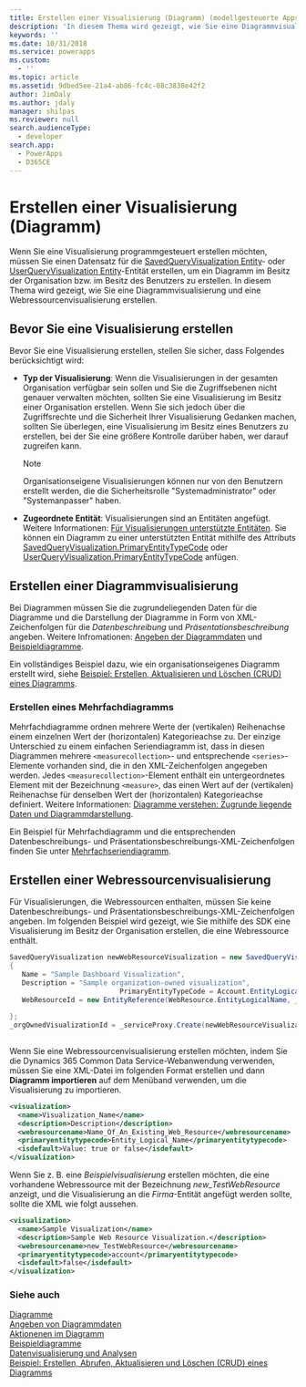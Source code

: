 ```yaml
---
title: Erstellen einer Visualisierung (Diagramm) (modellgesteuerte Apps) | Microsoft Docs
description: 'In diesem Thema wird gezeigt, wie Sie eine Diagrammvisualisierung und eine Webressourcenvisualisierung erstellen.'
keywords: ''
ms.date: 10/31/2018
ms.service: powerapps
ms.custom:
  - ''
ms.topic: article
ms.assetid: 9dbed5ee-21a4-ab86-fc4c-08c3838e42f2
author: JimDaly
ms.author: jdaly
manager: shilpas
ms.reviewer: null
search.audienceType:
  - developer
search.app:
  - PowerApps
  - D365CE
---
```


# <a name="create-a-visualization-chart"></a>Erstellen einer Visualisierung (Diagramm)

Wenn Sie eine Visualisierung programmgesteuert erstellen möchten, müssen Sie einen Datensatz für die [SavedQueryVisualization Entity](../common-data-service/reference/entities/savedqueryvisualization.md)- oder [UserQueryVisualization Entity](../common-data-service/reference/entities/userqueryvisualization.md)-Entität erstellen, um ein Diagramm im Besitz der Organisation bzw. im Besitz des Benutzers zu erstellen. In diesem Thema wird gezeigt, wie Sie eine Diagrammvisualisierung und eine Webressourcenvisualisierung erstellen.  
  
<a name="Before"></a>   

## <a name="before-you-create-a-visualization"></a>Bevor Sie eine Visualisierung erstellen  

 Bevor Sie eine Visualisierung erstellen, stellen Sie sicher, dass Folgendes berücksichtigt wird:  
  
- **Typ der Visualisierung**: Wenn die Visualisierungen in der gesamten Organisation verfügbar sein sollen und Sie die Zugriffsebenen nicht genauer verwalten möchten, sollten Sie eine Visualisierung im Besitz einer Organisation erstellen. Wenn Sie sich jedoch über die Zugriffsrechte und die Sicherheit Ihrer Visualisierung Gedanken machen, sollten Sie überlegen, eine Visualisierung im Besitz eines Benutzers zu erstellen, bei der Sie eine größere Kontrolle darüber haben, wer darauf zugreifen kann.  
  
    > [!NOTE]
    >  Organisationseigene Visualisierungen können nur von den Benutzern erstellt werden, die die Sicherheitsrolle "Systemadministrator" oder "Systemanpasser" haben.  
  
- **Zugeordnete Entität**: Visualisierungen sind an Entitäten angefügt. Weitere Informationen: [Für Visualisierungen unterstützte Entitäten](view-data-with-visualizations-charts.md#SupportedVisualizationEntities). Sie können ein Diagramm zu einer unterstützten Entität mithilfe des Attributs [SavedQueryVisualization.PrimaryEntityTypeCode](../common-data-service/reference/entities/savedqueryvisualization.md#BKMK_PrimaryEntityTypeCode) oder [UserQueryVisualization.PrimaryEntityTypeCode](../common-data-service/reference/entities/userqueryvisualization.md#BKMK_PrimaryEntityTypeCode) anfügen.  
  
<a name="CreateChart"></a>   

## <a name="create-a-chart-visualization"></a>Erstellen einer Diagrammvisualisierung  

 Bei Diagrammen müssen Sie die zugrundeliegenden Daten für die Diagramme und die Darstellung der Diagramme in Form von XML-Zeichenfolgen für die *Datenbeschreibung* und *Präsentationsbeschreibung* angeben. Weitere Infromationen: [Angeben der Diagrammdaten](understand-charts-underlying-data-chart-representation.md) und [Beispieldiagramme](sample-charts.md).  
  
 Ein vollständiges Beispiel dazu, wie ein organisationseigenes Diagramm erstellt wird, siehe [Beispiel: Erstellen, Aktualisieren und Löschen (CRUD) eines Diagramms](/dynamics365/customer-engagement/developer/customize-dev/sample-create-retrieve-update-delete-chart).  <!-- TODO need to replace the link with powerapps -->
  
### <a name="create-a-multi-series-chart"></a>Erstellen eines Mehrfachdiagramms  

 Mehrfachdiagramme ordnen mehrere Werte der (vertikalen) Reihenachse einem einzelnen Wert der (horizontalen) Kategorieachse zu. Der einzige Unterschied zu einem einfachen Seriendiagramm ist, dass in diesen Diagrammen mehrere `<measurecollection>`- und entsprechende `<series>`-Elemente vorhanden sind, die in den XML-Zeichenfolgen angegeben werden. Jedes `<measurecollection>`-Element enthält ein untergeordnetes Element mit der Bezeichnung `<measure>`, das einen Wert auf der (vertikalen) Reihenachse für denselben Wert der (horizontalen) Kategorieachse definiert. Weitere Informationen: [Diagramme verstehen: Zugrunde liegende Daten und Diagrammdarstellung](understand-charts-underlying-data-chart-representation.md).  
  
 Ein Beispiel für Mehrfachdiagramm und die entsprechenden Datenbeschreibungs- und Präsentationsbeschreibungs-XML-Zeichenfolgen finden Sie unter [Mehrfachseriendiagramm](sample-charts.md#multi-series-chart).
  
<a name="CreateWRVisualization"></a>   

## <a name="create-a-web-resource-visualization"></a>Erstellen einer Webressourcenvisualisierung  

 Für Visualisierungen, die Webressourcen enthalten, müssen Sie keine Datenbeschreibungs- und Präsentationsbeschreibungs-XML-Zeichenfolgen angeben. Im folgenden Beispiel wird gezeigt, wie Sie mithilfe des SDK eine Visualisierung im Besitz der Organisation erstellen, die eine Webressource enthält.  
  
```csharp  
SavedQueryVisualization newWebResourceVisualization = new SavedQueryVisualization()  
{  
   Name = "Sample Dashboard Visualization",  
   Description = "Sample organization-owned visualization",  
                           PrimaryEntityTypeCode = Account.EntityLogicalName,  
   WebResourceId = new EntityReference(WebResource.EntityLogicalName, _webResourceId))  
  
};  
_orgOwnedVisualizationId = _serviceProxy.Create(newWebResourceVisualization);  
  
```  
  
 Wenn Sie eine Webressourcenvisualisierung erstellen möchten, indem Sie die Dynamics 365 Common Data Service-Webanwendung verwenden, müssen Sie eine XML-Datei im folgenden Format erstellen und dann **Diagramm importieren** auf dem Menüband verwenden, um die Visualisierung zu importieren.  
  
```xml  
<visualization>  
  <name>Visualization_Name</name>  
  <description>Description</description>  
  <webresourcename>Name_Of_An_Existing_Web_Resource</webresourcename>  
  <primaryentitytypecode>Entity_Logical_Name</primaryentitytypecode>  
  <isdefault>Value: true or false</isdefault>  
</visualization>  
```  
  
 Wenn Sie z. B. eine *Beispielvisualisierung* erstellen möchten, die eine vorhandene Webressource mit der Bezeichnung *new_TestWebResource* anzeigt, und die Visualisierung an die *Firma*-Entität angefügt werden sollte, sollte die XML wie folgt aussehen.  
  
```xml  
<visualization>  
  <name>Sample Visualization</name>  
  <description>Sample Web Resource Visualization.</description>  
  <webresourcename>new_TestWebResource</webresourcename>  
  <primaryentitytypecode>account</primaryentitytypecode>  
  <isdefault>false</isdefault>  
</visualization>  
```  
  
### <a name="see-also"></a>Siehe auch  
 [Diagramme](view-data-with-visualizations-charts.md)   
 [Angeben von Diagrammdaten](understand-charts-underlying-data-chart-representation.md)   
 [Aktionenen im Diagramm](actions-visualizations-charts.md)   
 [Beispieldiagramme](sample-charts.md)   
 [Datenvisualisierung und Analysen](customize-visualizations-dashboards.md)   
 [Beispiel: Erstellen, Abrufen, Aktualisieren und Löschen (CRUD) eines Diagramms](/dynamics365/customer-engagement/developer/customize-dev/sample-create-retrieve-update-delete-chart)  <!-- TODO need to replace the link with powerapps -->